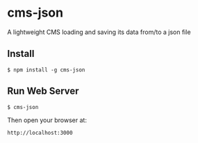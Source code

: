 # cms-json

A lightweight CMS loading and saving its data from/to a json file

## Install

    $ npm install -g cms-json

## Run Web Server

    $ cms-json

Then open your browser at:

    http://localhost:3000
